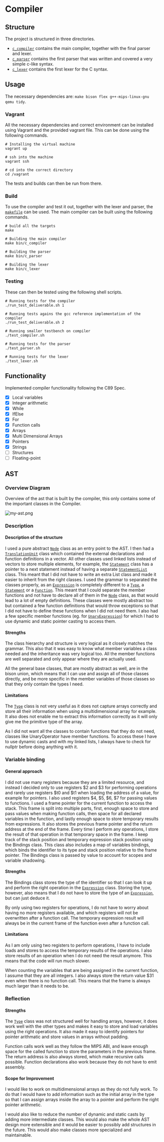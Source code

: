 # Compiler


## Structure

The project is structured in three directories.

- [`c_compiler`](/c_compiler) contains the main compiler, together with the final parser and lexer.
- [`c_parser`](/c_parser) contains the first parser that was written and covered a very simple c-like syntax.
- [`c_lexer`](/c_lexer) contains the first lexer for the C syntax.


## Usage

The necessary dependencies are: `make bison flex g++-mips-linux-gnu qemu tidy`.

### Vagrant
All the necessary dependencies and correct environment can be installed using Vagrant and the
provided vagrant file. This can be done using the following commands.

``` shell
# Installing the virtual machine
vagrant up

# ssh into the machine
vagrant ssh

# cd into the correct directory
cd /vagrant
```

The tests and builds can then be run from there.

### Build

To use the compiler and test it out, together with the lexer and parser, the [`makefile`](/makefile) can
be used. The main compiler can be built using the following commands.

``` shell
# build all the targets
make

# Building the main compiler
make bin/c_compiler

# Building the parser
make bin/c_parser

# Building the lexer
make bin/c_lexer
```

### Testing

These can then be tested using the following shell scripts.

``` shell
# Running tests for the compiler
./run_test_deliverable.sh 1

# Running tests agains the gcc reference implementation of the compiler
./run_test_deliverable.sh 2

# Running smaller testbench on compiler
./test_compiler.sh

# Running tests for the parser
./test_parser.sh

# Running tests for the lexer
./test_lexer.sh
```


## Functionality

Implemented compiler functionality following the C89 Spec.

- [x] Local variables
- [x] Integer arithmetic
- [x] While
- [x] IfElse
- [x] For
- [x] Function calls
- [x] Arrays
- [x] Multi Dimensional Arrays
- [x] Pointers
- [x] Strings
- [ ] Structures
- [ ] Floating-point

## AST

### Overview Diagram

Overview of the ast that is built by the compiler, this only contains some of the important classes
in the Compiler.

![my-ast.png](/res/my-ast.png)

### Description

#### Description of the structure

I used a pure abstract [`Node`](/c_compiler/include/node.hpp) class as an entry point to the AST.
I then had a [`TranslationUnit`](/c_compiler/include/translation_unit.hpp) class which contained 
the external declarations and function
definitions in a vector. All other classes used linked lists instead of vectors to store
multiple elements, for example, the [`Statement`](/c_compiler/include/statement.hpp) class has a 
pointer to a next statement instead
of having a separate [`StatementList`](/c_compiler/include/statement.hpp) class. This meant that 
I did not have to write an extra List
class and made it easier to inherit from the right classes. I used the grammar to separated the
classes properly, as an [`Expression`](/c_compiler/include/expression.hpp) is completely different 
to a [`Type`](/c_compiler/include/type.hpp), a [`Statement`](/c_compiler/include/statement.hpp) 
or a [`Function`](/c_compiler/include/function.hpp).
This meant that I could separate the member functions and not have to declare all of them in the
[`Node`](/c_compiler/include/node.hpp) class, as that would lead to a lot of empty definitions. These classes were mostly abstract too
but contained a few function definitions that would throw exceptions so that I did not have to
define these functions when I did not need them. I also had a few specific member functions
(eg. for [`UnaryExpression`](/c_compiler/include/expression.hpp)) for which I had to use dynamic 
and static pointer casting to access them.

#### Strengths

The class hierarchy and structure is very logical as it closely matches the grammar.
This also that it was easy to know what member variables a class needed and the
inheritance was very logical too. All the member functions are well separated
and only appear where they are actually used.

All the general base classes, that are mostly abstract as well, are in the bison union,
which means that I can use and assign all of those classes directly, and be more
specific in the member variables of those classes so that they only contain the types I need.

#### Limitations 

The [`Type`](/c_compiler/include/type.hpp) class is not very useful as it does not capture arrays correctly and store
all their information when using a multidimensional array for example. It also does not
enable me to extract this information correctly as it will only give me the primitive type of
the array.

As I did not want all the classes to contain functions that they do not need, classes like
UnaryOperator have member functions. To access these I have to use dynamic casts and with my
linked lists, I always have to check for nullptr before doing anything with it.

### Variable binding

#### General approach

I did not use many registers because they are a limited resource, and instead I decided
only to use registers $2 and $3 for performing operations and rarely use registers $t0 and $t1
when loading the address of a value, for example for pointers. I also used registers $4, $5, $6, $7
for passing values to functions. I used a frame pointer for the current function to access the
stack. This frame is split into multiple parts, first, enough space to store and pass values
when making function calls, then space for all declared variables in the function, and lastly enough
space to store temporary results from expressions. It also stores the previous frame pointer and the
return address at the end of the frame. Every time I perform any operations, I store
the result of that operation in that temporary space in the frame. I keep track of the stack
position and temporary expression stack position using the Bindings class. This class also includes
a map of variables bindings, which binds the identifier to its type and stack position
relative to the frame pointer. The Bindings class is passed by value to account for scopes and
variable shadowing. 

#### Strengths

The Bindings class stores the type of the identifier so that I can look
it up and perform the right operation in the [`Expression`](/c_compiler/include/expression.hpp) class. Storing the type, however, also
means that I do not have to store the type of an [`Expression`](/c_compiler/include/expression.hpp), but can just deduce it.

By only using two registers for operations, I do not have to worry about having no more
registers available, and which registers will not be overwritten after a function call.
The temporary expression result will always be in the current frame of the function even after
a function call.

#### Limitations

As I am only using two registers to perform operations, I have to include loads and
stores to access the temporary results of the operations. I also store results of an operation
when I do not need the result anymore. This means that the code will run much slower.

When counting the variables that are being assigned in the current function, I assume that
they are all integers. I also always store the return value $31 even when there is no function
call. This means that the frame is always much larger than it needs to be.

### Reflection

#### Strengths

The [`Type`](/c_compiler/include/type.hpp) class was not structured well for handling arrays, however, it does work well
with the other types and makes it easy to store and load variables using the
right operations. It also made it easy to identify pointers for pointer arithmatic and store
values in arrays without padding.

Function calls work well as they follow the MIPS ABI, and leave enough space for the called
function to store the parameters in the previous frame. The return address is also always stored,
which make recursive calls possible. Function declarations also work because they do not have
to emit assembly.

#### Scope for Improvement

I would like to work on multidimensional arrays as they do not fully work. To do
that I would have to add information such as the initial array in the type so that I can assign
arrays inside the array to a pointer and perform the right pointer arithmetic.

I would also like to reduce the number of dynamic and static casts by adding more
intermediate classes. This would also make the whole AST design more extensible and it would
be easier to possibly add structures in the future. This would also make classes more specialized
and maintainable.
